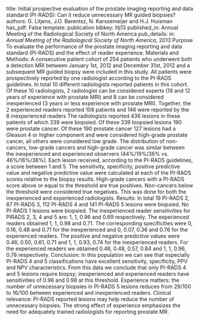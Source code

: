 title: Initial prospective evaluation of the prostate imaging reporting and data standard (PI-RADS): Can it reduce unnecessary MR guided biopsies?
authors: G. Litjens, J.O. Barentsz, N. Karssemeijer and H.J. Huisman
has_pdf: False
template: publication
bibkey: litj13
published_in: Annual Meeting of the Radiological Society of North America
pub_details: in: <i>Annual Meeting of the Radiological Society of North America</i>, 2013
Purpose To evaluate the performance of the prostate imaging reporting and data standard (PI-RADS) and the effect of reader experience. Materials and Methods: A consecutive patient cohort of 254 patients who underwent both a detection MRI between January 1st, 2012 and December 31st, 2012 and a subsequent MR guided biopsy were included in this study. All patients were prospectively reported by one radiologist according to the PI-RADS guidelines. In total 10 different radiologists reported patients in this cohort. Of these 10 radiologists, 2 radiologist can be considered experts (19 and 12 years of experience with prostate MRI) and 8 can be considered inexperienced (3 years or less experience with prostate MRI). Together, the 2 experienced readers reported 108 patients and 146 were reported by the 8 inexperienced readers The radiologists reported 436 lesions in these patients of which 339 were biopsied. Of these 339 biopsied lesions 190 were prostate cancer. Of these 190 prostate cancer 127 lesions had a Gleason 4 or higher component and were considered high-grade prostate cancer, all others were considered low grade. The distribution of non-cancers, low-grade cancers and high-grade cancer was similar between the inexperienced and experienced observers (44%/19%/36% vs. 46%/16%/38%). Each lesion received, according to the PI-RADS guidelines, a score between 1 and 5. The sensitivity, specificity, positive predictive value and negative predictive value were calculated at each of the PI-RADS scores relative to the biopsy results. High-grade cancers with a PI-RADS score above or equal to the threshold are true positives. Non-cancers below the threshold were considered true negatives. This was done for both the inexperienced and experienced radiologists. Results: In total 19 PI-RADS 2, 67 PI-RADS 3, 112 PI-RADS 4 and 141 PI-RADS 5 lesions were biopsied. No PI-RADS 1 lesions were biopsied. The inexperienced reader sensitivities for PIRADS 2, 3, 4 and 5 are: 1, 1, 0.96 and 0.69 respectively. The experienced readers obtained 1, 1, 0.98 and 0.71. The corresponding specificities were 0, 0.16, 0.48 and 0.71 for the inexperienced and 0, 0.07, 0.36 and 0.76 for the experienced readers. The positive and negative predictive values were 0.46, 0.50, 0.61, 0.71 and 1, 1, 0.93, 0.74 for the inexperienced readers. For the experienced readers we obtained 0.46, 0.48, 0.57, 0.84 and 1, 1, 0.96, 0.78 respectively. Conclusion: In this population we can see that especially PI-RADS 4 and 5 classifications have excellent sensitivity, specificity, PPV and NPV characteristics. From this data we conclude that only PI-RADS 4 and 5 lesions require biopsy; inexperienced and experienced readers have sensitivities of 0.96 and 0.98 at this threshold. Experience matters: the number of unnecessary biopsies in PI-RADS 5 lesions reduces from 29/100 to 16/100 between experienced and inexperienced readers. Clinical relevance: PI-RADS reported lesions may help reduce the number of unnecessary biopsies. The strong effect of experience emphasizes the need for adequately trained radiologists for reporting prostate MR.

